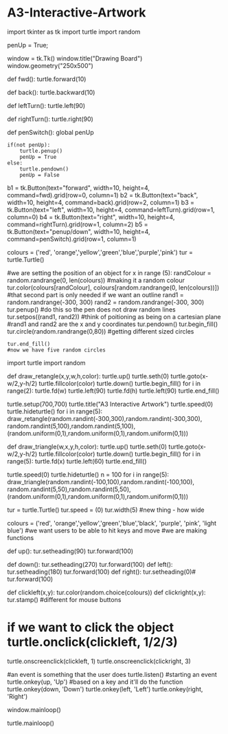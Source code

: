 # A3-Interactive-Artwork

import tkinter as tk
import turtle
import random

penUp = True;

window = tk.Tk()
window.title("Drawing Board")
window.geometry("250x500")

def fwd():
    turtle.forward(10)

def back():
    turtle.backward(10)

def leftTurn():
    turtle.left(90)

def rightTurn():
    turtle.right(90)

def penSwitch():
    global penUp

    if(not penUp):
        turtle.penup()
        penUp = True
    else:
        turtle.pendown()
        penUp = False

        

b1 = tk.Button(text="forward", width=10, height=4, command=fwd).grid(row=0, column=1)
b2 = tk.Button(text="back", width=10, height=4, command=back).grid(row=2, column=1)
b3 = tk.Button(text="left", width=10, height=4, command=leftTurn).grid(row=1, column=0)
b4 = tk.Button(text="right", width=10, height=4, command=rightTurn).grid(row=1, column=2)
b5 = tk.Button(text="penup/down", width=10, height=4, command=penSwitch).grid(row=1, column=1)



colours = ('red', 'orange','yellow','green','blue','purple','pink')
tur = turtle.Turtle()


#we are setting the position of an object
for x in range (5):
    randColour = random.randrange(0, len(colours)) #making it a random colour
    tur.color(colours[randColour], colours[random.randrange(0, len(colours))])
    #that second part is only needed if we want an outline
    rand1 = random.randrange(-300, 300)
    rand2 = random.randrange(-300, 300)
    tur.penup() #do this so the pen does not draw random lines
    tur.setpos((rand1, rand2)) #think of poitioning as being on a cartesian plane
    #rand1 and rand2 are the x and y coordinates
    tur.pendown()
    tur.begin_fill()
    tur.circle(random.randrange(0,80)) #getting different sized circles

    tur.end_fill()
    #now we have five random circles

import turtle
import random

def draw_retangle(x,y,w,h,color):
    turtle.up()
    turtle.seth(0)
    turtle.goto(x-w/2,y-h/2)
    turtle.fillcolor(color)
    turtle.down()
    turtle.begin_fill()
    for i in range(2):
        turtle.fd(w)
        turtle.left(90)
        turtle.fd(h)
        turtle.left(90)
    turtle.end_fill()

turtle.setup(700,700)
turtle.title("A3 Interactive Artwork")
turtle.speed(0)
turtle.hideturtle()
for i in range(5):
    draw_retangle(random.randint(-300,300),random.randint(-300,300),
                     random.randint(5,100),random.randint(5,100),
                     (random.uniform(0,1),random.uniform(0,1),random.uniform(0,1)))

def draw_triangle(w,x,y,h,color):
    turtle.up()
    turtle.seth(0)
    turtle.goto(x-w/2,y-h/2)
    turtle.fillcolor(color)
    turtle.down()
    turtle.begin_fill()
    for i in range(5):
        turtle.fd(x)
        turtle.left(60)
    turtle.end_fill()

turtle.speed(0)
turtle.hideturtle()
n = 100
for i in range(5):
    draw_triangle(random.randint(-100,100),random.randint(-100,100),
                     random.randint(5,50),random.randint(5,50),
                     (random.uniform(0,1),random.uniform(0,1),random.uniform(0,1)))


tur = turtle.Turtle()
tur.speed = (0)
tur.width(5) #new thing - how wide

colours = ('red', 'orange','yellow','green','blue','black', 'purple', 'pink', 'light blue')
#we want users to be able to hit keys and move
#we are making functions

def up():
    tur.setheading(90)
    tur.forward(100)
    
def down():
    tur.setheading(270)
    tur.forward(100)
def left():
    tur.setheading(180)
    tur.forward(100)
def right():
    tur.setheading(0)#
    tur.forward(100)

def clickleft(x,y):
    tur.color(random.choice(colours))
def clickright(x,y):
    tur.stamp()
#different for mouse buttons
# if we want to click the object turtle.onclick(clickleft, 1/2/3)
turtle.onscreenclick(clickleft, 1)
turtle.onscreenclick(clickright, 3)

#an event is something that the user does
turtle.listen() #starting an event
turtle.onkey(up, 'Up') #based on a key and it'll do the function
turtle.onkey(down, 'Down')
turtle.onkey(left, 'Left')
turtle.onkey(right, 'Right')


window.mainloop()

turtle.mainloop()
